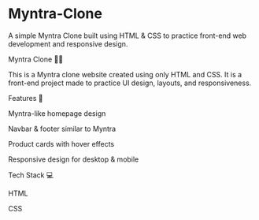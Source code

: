 # Myntra-Clone
A simple Myntra Clone built using HTML &amp; CSS to practice front-end web development and responsive design.

Myntra Clone 👗🛒

This is a Myntra clone website created using only HTML and CSS.
It is a front-end project made to practice UI design, layouts, and responsiveness.

Features 🚀

Myntra-like homepage design

Navbar & footer similar to Myntra

Product cards with hover effects

Responsive design for desktop & mobile


Tech Stack 💻

HTML

CSS
